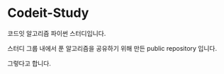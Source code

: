 # Codeit-Study
코드잇 알고리즘 파이썬 스터디입니다.

스터디 그룹 내에서 푼 알고리즘을 공유하기 위해 만든 public repository 입니다.

그렇다고 합니다.